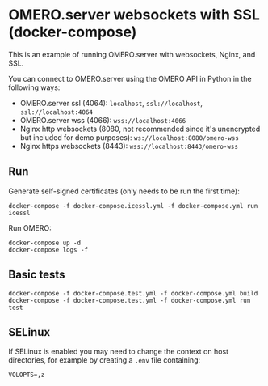 # OMERO.server websockets with SSL (docker-compose)

This is an example of running OMERO.server with websockets, Nginx, and SSL.

You can connect to OMERO.server using the OMERO API in Python in the following ways:
- OMERO.server ssl (4064): `localhost`, `ssl://localhost`, `ssl://localhost:4064`
- OMERO.server wss (4066): `wss://localhost:4066`
- Nginx http websockets (8080, not recommended since it's unencrypted but included for demo purposes): `ws://localhost:8080/omero-wss`
- Nginx https websockets (8443): `wss://localhost:8443/omero-wss`


## Run

Generate self-signed certificates (only needs to be run the first time):

    docker-compose -f docker-compose.icessl.yml -f docker-compose.yml run icessl

Run OMERO:

    docker-compose up -d
    docker-compose logs -f


## Basic tests

    docker-compose -f docker-compose.test.yml -f docker-compose.yml build
    docker-compose -f docker-compose.test.yml -f docker-compose.yml run test


## SELinux

If SELinux is enabled you may need to change the context on host directories, for example by creating a `.env` file containing:

    VOLOPTS=,z
